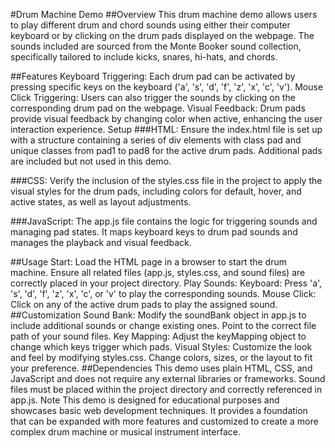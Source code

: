 
#Drum Machine Demo
##Overview
This drum machine demo allows users to play different drum and chord sounds using either their computer keyboard or by clicking on the drum pads displayed on the webpage. The sounds included are sourced from the Monte Booker sound collection, specifically tailored to include kicks, snares, hi-hats, and chords.

##Features
Keyboard Triggering: Each drum pad can be activated by pressing specific keys on the keyboard ('a', 's', 'd', 'f', 'z', 'x', 'c', 'v').
Mouse Click Triggering: Users can also trigger the sounds by clicking on the corresponding drum pad on the webpage.
Visual Feedback: Drum pads provide visual feedback by changing color when active, enhancing the user interaction experience.
Setup
###HTML: Ensure the index.html file is set up with a structure containing a series of div elements with class pad and unique classes from pad1 to pad8 for the active drum pads. Additional pads are included but not used in this demo.

###CSS: Verify the inclusion of the styles.css file in the project to apply the visual styles for the drum pads, including colors for default, hover, and active states, as well as layout adjustments.

###JavaScript: The app.js file contains the logic for triggering sounds and managing pad states. It maps keyboard keys to drum pad sounds and manages the playback and visual feedback.

##Usage
Start: Load the HTML page in a browser to start the drum machine. Ensure all related files (app.js, styles.css, and sound files) are correctly placed in your project directory.
Play Sounds:
Keyboard: Press 'a', 's', 'd', 'f', 'z', 'x', 'c', or 'v' to play the corresponding sounds.
Mouse Click: Click on any of the active drum pads to play the assigned sound.
##Customization
Sound Bank: Modify the soundBank object in app.js to include additional sounds or change existing ones. Point to the correct file path of your sound files.
Key Mapping: Adjust the keyMapping object to change which keys trigger which pads.
Visual Styles: Customize the look and feel by modifying styles.css. Change colors, sizes, or the layout to fit your preference.
##Dependencies
This demo uses plain HTML, CSS, and JavaScript and does not require any external libraries or frameworks.
Sound files must be placed within the project directory and correctly referenced in app.js.
Note
This demo is designed for educational purposes and showcases basic web development techniques. It provides a foundation that can be expanded with more features and customized to create a more complex drum machine or musical instrument interface.
